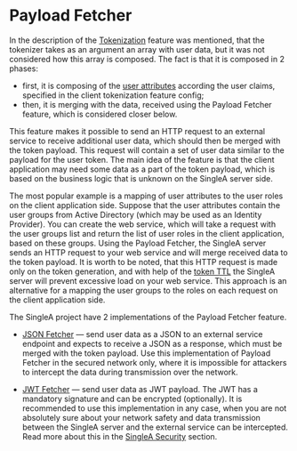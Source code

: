 # Payload Fetcher

In the description of the [Tokenization](tokenization.md) feature was mentioned, that the tokenizer
takes as an argument an array with user data, but it was not considered how this array is composed.
The fact is that it is composed in 2 phases:

* first, it is composing of the [user attributes](../bundles/singlea.md#user-attributes) according
  the user claims, specified in the client tokenization feature config;
* then, it is merging with the data, received using the Payload Fetcher feature, which is
  considered closer below.

This feature makes it possible to send an HTTP request to an external service to receive additional
user data, which should then be merged with the token payload. This request will contain a
set of user data similar to the payload for the user token. The main idea of the feature is that the
client application may need some data as a part of the token payload, which is based on the business
logic that is unknown on the SingleA server side.

The most popular example is a mapping of user attributes to the user roles on the client application
side. Suppose that the user attributes contain the user groups from Active Directory (which may
be used as an Identity Provider). You can create the web service, which will take a request with the
user groups list and return the list of user roles in the client application, based on these groups.
Using the Payload Fetcher, the SingleA server sends an HTTP request to your web service and will
merge received data to the token payload. It is worth to be noted, that this HTTP request is made
only on the token generation, and with help of the [token TTL](tokenization.md#token-ttl) the
SingleA server will prevent excessive load on your web service. This approach is an alternative for
a mapping the user groups to the roles on each request on the client application side.

The SingleA project have 2 implementations of the Payload Fetcher feature.

* [JSON Fetcher](../bundles/json-fetcher.md) — send user data as a JSON to an external service
  endpoint and expects to receive a JSON as a response, which must be merged with the token payload.
  Use this implementation of Payload Fetcher in the secured network only, where it is impossible for
  attackers to intercept the data during transmission over the network.

* [JWT Fetcher](../bundles/jwt-fetcher.md) — send user data as JWT payload. The JWT has a mandatory
  signature and can be encrypted (optionally). It is recommended to use this implementation in any
  case, when you are not absolutely sure about your network safety and data transmission between the
  SingleA server and the external service can be intercepted. Read more about this in
  the [SingleA Security](../security.md) section.
